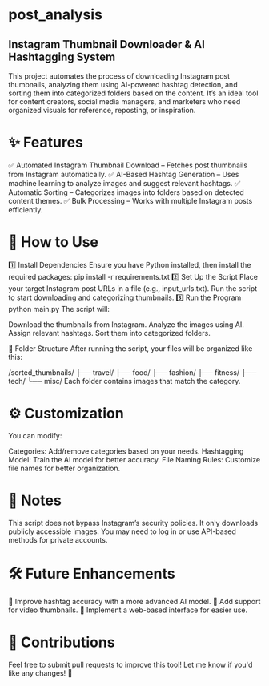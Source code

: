 # post_analysis

## Instagram Thumbnail Downloader & AI Hashtagging System ##

This project automates the process of downloading Instagram post thumbnails, analyzing them using AI-powered hashtag detection, and sorting them into categorized folders based on the content. It’s an ideal tool for content creators, social media managers, and marketers who need organized visuals for reference, reposting, or inspiration.

# ✨ Features #

✅ Automated Instagram Thumbnail Download – Fetches post thumbnails from Instagram automatically.
✅ AI-Based Hashtag Generation – Uses machine learning to analyze images and suggest relevant hashtags.
✅ Automatic Sorting – Categorizes images into folders based on detected content themes.
✅ Bulk Processing – Works with multiple Instagram posts efficiently.

# 🚀 How to Use #

1️⃣ Install Dependencies
Ensure you have Python installed, then install the required packages:
  pip install -r requirements.txt
2️⃣ Set Up the Script
Place your target Instagram post URLs in a file (e.g., input_urls.txt).
Run the script to start downloading and categorizing thumbnails.
3️⃣ Run the Program
python main.py
The script will:

Download the thumbnails from Instagram.
Analyze the images using AI.
Assign relevant hashtags.
Sort them into categorized folders.

📂 Folder Structure
After running the script, your files will be organized like this:

  /sorted_thumbnails/
     ├── travel/
     ├── food/
     ├── fashion/
     ├── fitness/
     ├── tech/
     └── misc/
Each folder contains images that match the category.

# ⚙️ Customization #

You can modify:

Categories: Add/remove categories based on your needs.
Hashtagging Model: Train the AI model for better accuracy.
File Naming Rules: Customize file names for better organization.

# 📌 Notes # 

This script does not bypass Instagram’s security policies. It only downloads publicly accessible images.
You may need to log in or use API-based methods for private accounts.

# 🛠️ Future Enhancements #

🔹 Improve hashtag accuracy with a more advanced AI model.
🔹 Add support for video thumbnails.
🔹 Implement a web-based interface for easier use.

# 🤝 Contributions #
Feel free to submit pull requests to improve this tool!
Let me know if you'd like any changes! 🚀
